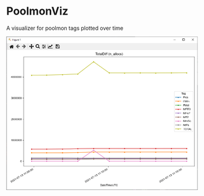 # PoolmonViz
A visualizer for poolmon tags plotted over time

![Screenshot](images/Screenshot_1.PNG)
